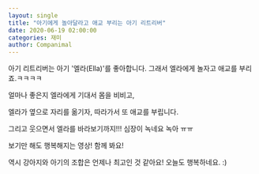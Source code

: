```yaml
---
layout: single
title: "아기에게 놀아달라고 애교 부리는 아기 리트리버"
date: 2020-06-19 02:00:00
categories: 재미
author: Companimal
---
```


아기 리트리버는 아기 '엘라(Ella)'를 좋아합니다. 그래서 엘라에게 놀자고 애교를 부리죠.ㅋㅋㅋㅋ

얼마나 좋은지 엘라에게 기대서 몸을 비비고,

엘라가 옆으로 자리를 옮기자, 따라가서 또 애교를 부립니다.

그리고 웃으면서 엘라를 바라보기까지!!! 심장이 녹네요 녹아 ㅠㅠ

보기만 해도 행복해지는 영상! 함께 봐요!

역시 강아지와 아기의 조합은 언제나 최고인 것 같아요! 오늘도 행복하네요. :)

